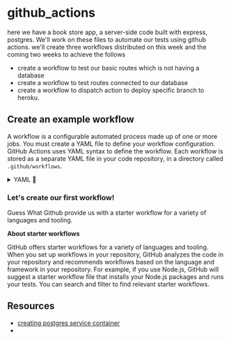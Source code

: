 # github_actions

here we have a book store app, a server-side code built with express, postgres. We'll work on these files to automate our tests using github actions. we'll create three workflows distributed on this week and the coming two weeks to achieve the follows
- create a workflow to test our basic routes which is not having a database
- create a workflow to test routes connected to our database
- create a workflow to dispatch action to deploy specific branch to heroku.
## Create an example workflow
A workflow is a configurable automated process made up of one or more jobs. You must create a YAML file to define your workflow configuration.
GitHub Actions uses YAML syntax to define the workflow. Each workflow is stored as a separate YAML file in your code repository, in a directory called `.github/workflows`.

  <details>
          <summary>YAML 🤔 </summary>
          <p>YAML is a human readable data serialization language mainly used for configuration files and in application in order to store or transmitted data. It is widely used by many programming languages like Java, Python, GoLang and as a configuration language by Kubernetes, Docker Compose, Ansible, etc.</p>
  </details>

### Let's create our first workflow!
Guess What Github provide us with a starter workflow for a variety of languages and tooling.

**About starter workflows**

GitHub offers starter workflows for a variety of languages and tooling. When you set up workflows in your repository, GitHub analyzes the code in your repository and recommends workflows based on the language and framework in your repository. For example, if you use Node.js, GitHub will suggest a starter workflow file that installs your Node.js packages and runs your tests. You can search and filter to find relevant starter workflows.


## Resources
- [creating postgres service container](https://docs.github.com/en/actions/using-containerized-services/creating-postgresql-service-containers)
- 
